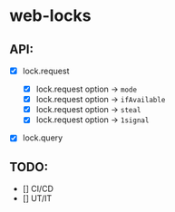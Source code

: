 # web-locks

## API:


- [x] lock.request

   - [x] lock.request option -> `mode`
   - [x] lock.request option -> `ifAvailable `
   - [x] lock.request option -> `steal`
   - [x] lock.request option -> `1signal`

- [x] lock.query

## TODO:

- [] CI/CD
- [] UT/IT
